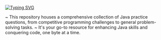 [![Typing SVG](https://readme-typing-svg.herokuapp.com?font=Rakkas&size=33&pause=960&center=true&vCenter=true&width=435&lines=Java+Practice+Hub)](https://git.io/typing-svg)

~ This repository houses a comprehensive collection of Java practice questions, from competitive programming challenges to general problem-solving tasks. 
~ It's your go-to resource for enhancing Java skills and conquering code, one byte at a time.
